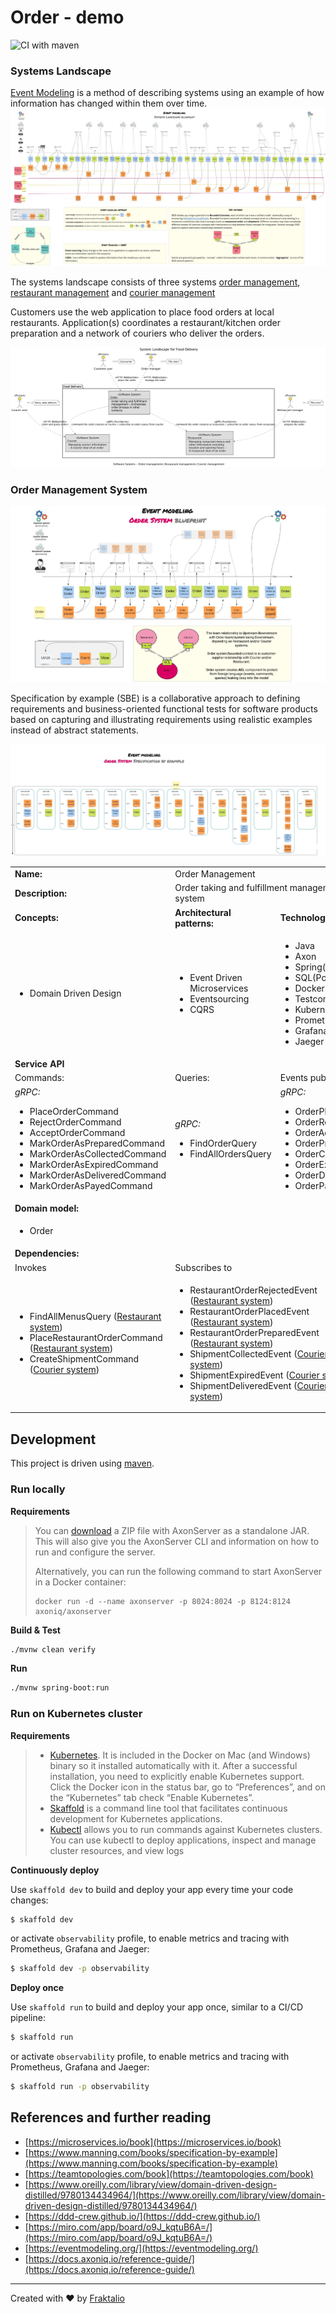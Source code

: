 # Order - demo

![CI with maven](https://github.com/fraktalio/order-demo/workflows/CI%20with%20Maven/badge.svg)

### Systems Landscape
[Event Modeling](https://eventmodeling.org/) is a method of describing systems using an example of how information has changed within them over time.
![event modeling](.assets/event-model-systems-landscape.jpg)

The systems landscape consists of three systems [order management](https://github.com/fraktalio/order-demo), [restaurant management](https://github.com/fraktalio/restaurant-demo) and [courier management](https://github.com/fraktalio/courier-demo)

Customers use the web application to place food orders at local restaurants. Application(s) coordinates a restaurant/kitchen order preparation and a network of couriers who deliver the orders.

![landscape](.assets/landscapeViews.png)

### **Order Management System**
![event modeling](.assets/event-model.jpg)

Specification by example (SBE) is a collaborative approach to defining requirements and business-oriented functional tests for software products based on capturing and illustrating requirements using realistic examples instead of abstract statements.

![spec by example](.assets/spec-by-example.jpg)

<table>
    <tr>
        <td><strong>Name:</strong></td>
        <td colspan="3">Order Management</td>
    </tr>
    <tr>
        <td><strong>Description:</strong></td>
        <td colspan="3">Order taking and fulfillment management system</td>
    </tr>
    <tr>
        <td><strong>Concepts:</strong></td>
        <td><strong>Architectural patterns:</strong></td>
        <td><strong>Technology:</strong></td>
    </tr>
    <tr>
        <td>
            <ul>
                <li>Domain Driven Design</li>
            </ul>
        </td>
        <td>
            <ul>
                <li>Event Driven Microservices</li>
                <li>Eventsourcing</li>
                <li>CQRS</li>
            </ul>
        </td>
        <td>
            <ul>
                <li>Java</li>
                <li>Axon</li>
                <li>Spring(Boot)</li>
                <li>SQL(Postgres)</li>
                <li>Docker</li>
                <li>Testcontainers</li>
                <li>Kubernetes</li>
                <li>Prometheus</li>
                <li>Grafana</li>
                <li>Jaeger</li>
            </ul>
        </td>
    </tr>
    <tr>
        <td colspan="3"><strong>Service API</strong></td>
    </tr>
     <tr>
        <td>Commands:</td>
        <td>Queries:</td>
        <td>Events published:</td>
    </tr>
    <tr>
        <td>
            <i>gRPC:</i>
            <ul>
                <li>PlaceOrderCommand</li>
                <li>RejectOrderCommand</li>
                <li>AcceptOrderCommand</li>
                <li>MarkOrderAsPreparedCommand</li>
                <li>MarkOrderAsCollectedCommand</li>
                <li>MarkOrderAsExpiredCommand</li>
                <li>MarkOrderAsDeliveredCommand</li>
                <li>MarkOrderAsPayedCommand</li>
            </ul>
        </td>
        <td>
            <i>gRPC:</i>
            <ul>
                <li>FindOrderQuery</li>
                <li>FindAllOrdersQuery</li>
            </ul>
        </td>
        <td>
            <i>gRPC:</i>
            <ul>
                <li>OrderPlaced</li>
                <li>OrderRejected</li>
                <li>OrderAccepted</li>
                <li>OrderPrepared</li>
                <li>OrderCollected</li>
                <li>OrderExpired</li>
                <li>OrderDelivered</li>
                <li>OrderPayed</li>
            </ul>
        </td>
    </tr>
    <tr>
        <td colspan="3"><strong>Domain model:</strong></td>
    </tr>
    <tr>
        <td colspan="3">
            <ul>
                <li>Order</li>
            </ul>
        </td>
    </tr>
    <tr>
        <td colspan="3"><strong>Dependencies:</strong></td>
    </tr>
    <tr>
        <td colspan="1">Invokes</td>
        <td colspan="2">Subscribes to</td>
    </tr>
    <tr>
        <td colspan="1">
            <ul>
                <li>FindAllMenusQuery (<a href="https://github.com/fraktalio/restaurant-demo" target="_blank">Restaurant system</a>)</li>
                <li>PlaceRestaurantOrderCommand (<a href="https://github.com/fraktalio/restaurant-demo" target="_blank">Restaurant system</a>)</li>
                <li>CreateShipmentCommand (<a href="https://github.com/fraktalio/courier-demo" target="_blank">Courier system</a>)</li>
            </ul>
        </td>
        <td colspan="2">
            <ul>
               <li>RestaurantOrderRejectedEvent (<a href="https://github.com/fraktalio/restaurant-demo" target="_blank">Restaurant system</a>)</li>
               <li>RestaurantOrderPlacedEvent (<a href="https://github.com/fraktalio/restaurant-demo" target="_blank">Restaurant system</a>)</li>
               <li>RestaurantOrderPreparedEvent (<a href="https://github.com/fraktalio/restaurant-demo" target="_blank">Restaurant system</a>)</li>
               <li>ShipmentCollectedEvent (<a href="https://github.com/fraktalio/courier-demo" target="_blank">Courier system</a>)</li>
               <li>ShipmentExpiredEvent (<a href="https://github.com/fraktalio/courier-demo" target="_blank">Courier system</a>)</li>
               <li>ShipmentDeliveredEvent (<a href="https://github.com/fraktalio/courier-demo" target="_blank">Courier system</a>)</li>
           </ul>
        </td>
    </tr>
</table>



## Development

This project is driven using [maven].


### Run locally 

**Requirements**

>You can [download](https://download.axoniq.io/axonserver/AxonServer.zip) a ZIP file with AxonServer as a standalone JAR. This will also give you the AxonServer CLI and information on how to run and configure the server.
>
>Alternatively, you can run the following command to start AxonServer in a Docker container:
>
>```
>docker run -d --name axonserver -p 8024:8024 -p 8124:8124 axoniq/axonserver
>```

**Build & Test**

```bash
./mvnw clean verify
```

**Run**

```bash
./mvnw spring-boot:run
```

### Run on Kubernetes cluster

**Requirements**

>- [Kubernetes](https://kubernetes.io/). It is included in the Docker on Mac (and Windows) binary so it installed automatically with it. After a successful installation, you need to explicitly enable Kubernetes support. Click the Docker icon in the status bar, go to “Preferences”, and on the “Kubernetes” tab check “Enable Kubernetes”.
>- [Skaffold](https://github.com/GoogleContainerTools/skaffold) is a command line tool that facilitates continuous development for Kubernetes applications.
>- [Kubectl](https://kubernetes.io/docs/tasks/tools/install-kubectl/) allows you to run commands against Kubernetes clusters. You can use kubectl to deploy applications, inspect and manage cluster resources, and view logs

**Continuously deploy**

Use `skaffold dev` to build and deploy your app every time your code changes:
```bash
$ skaffold dev
```
or activate `observability` profile, to enable metrics and tracing with Prometheus, Grafana and Jaeger:
```bash
$ skaffold dev -p observability
```
**Deploy once**

Use `skaffold run` to build and deploy your app once, similar to a CI/CD pipeline:
```bash
$ skaffold run
```
or activate `observability` profile, to enable metrics and tracing with Prometheus, Grafana and Jaeger:
```bash
$ skaffold run -p observability
```

## References and further reading

- [https://microservices.io/book](https://microservices.io/book)
- [https://www.manning.com/books/specification-by-example](https://www.manning.com/books/specification-by-example)
- [https://teamtopologies.com/book](https://teamtopologies.com/book)
- [https://www.oreilly.com/library/view/domain-driven-design-distilled/9780134434964/](https://www.oreilly.com/library/view/domain-driven-design-distilled/9780134434964/)
- [https://ddd-crew.github.io/](https://ddd-crew.github.io/)
- [https://miro.com/app/board/o9J_kqtuB6A=/](https://miro.com/app/board/o9J_kqtuB6A=/)
- [https://eventmodeling.org/](https://eventmodeling.org/)
- [https://docs.axoniq.io/reference-guide/](https://docs.axoniq.io/reference-guide/)
   
---
Created with :heart: by [Fraktalio](https://fraktalio.com/)

[maven]: https://maven.apache.org/
[kotlin]: https://kotlinlang.org/
[spring]: https://spring.io/
[axon]: https://axoniq.io/
[testcontainers]: https://www.testcontainers.org/
